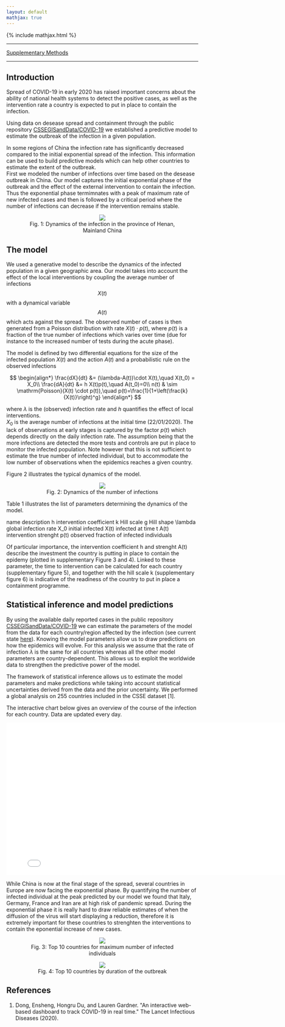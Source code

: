 ```yaml
---
layout: default
mathjax: true
---
```


{% include mathjax.html %}

***
[Supplementary Methods](SM)

***

## Introduction 
Spread of COVID-19 in early 2020 has raised important concerns about the ability of national health systems to detect the positive cases, as well as the intervention rate a country is expected to put in place to contain the infection.

  Using data on desease spread and containment through the public repository [CSSEGISandData/COVID-19](https://github.com/CSSEGISandData/COVID-19) we established a predictive model to estimate the outbreak of the infection in a given population. 

In some regions of China the infection rate has significantly decreased compared to the initial exponential spread of the infection. This information can be used to build predictive models which can help other countries to estimate the extent of the outbreak.  
First we modeled the number of infections over time based on the desease outbreak in China. Our model captures the initial exponential phase of the outbreak and the effect of the external intervention to contain the infection. Thus the exponential phase termimnates with a peak of maximum rate of new infected cases and then is followed by a critical period where the number of infections can decrease if the intervention remains stable.  

<figure>
   <center><img src="Figures/Figure_stat_1.png"/>
   <figcaption> Fig. 1: Dynamics of the infection in the province of Henan, Mainland China </figcaption></center>
</figure>

## The model
We used a generative model to describe the dynamics of the infected population in a given geographic area. Our model takes into account the effect of the local interventions by coupling the average number of infections $$X(t)$$ with a dynamical variable $$A(t)$$ which acts against the spread. The observed number of cases is then generated from a Poisson distribution with rate $X(t)\cdot p(t)$, where $p(t)$ is a fraction of the true number of infections which varies over time (due for instance to the increased number of tests during the acute phase).

The model is defined by two differential equations for the size of the infected population $X(t)$ and the action $A(t)$ and a probabilistic rule on the observed infections 

$$
\begin{align*}
\frac{dX}{dt} &= (\lambda-A(t))\cdot X(t),\quad X(t_0) = X_0\\
\frac{dA}{dt} &= h X(t)p(t),\quad A(t_0)=0\\
n(t) & \sim \mathrm{Poisson}(X(t) \cdot p(t)),\quad p(t)=\frac{1}{1+\left(\frac{k}{X(t)}\right)^g}
\end{align*}
$$ 

where $\lambda$ is the (observed) infection rate and $h$ quantifies the effect of local interventions.  
$X_0$ is the average number of infections at the initial time (22/01/2020).
The lack of observations at early stages is captured by the factor $p(t)$ which depends directly on the daily infection rate. The assumption being that the more infections are detected the more tests and controls are put in place to monitor the infected population. Note however that this is not sufficient to estimate the true number of infected individual, but to accommodate the low number of observations when the epidemics reaches a given country.



Figure 2 illustrates the typical dynamics of the model.

<figure>
<center><img src="Figures/Figure_1.png"/>
<figcaption> Fig. 2: Dynamics of the number of infections</figcaption>
</center>
</figure>


Table 1 illustrates the list of parameters determining the dynamics of the model. 



name 	description
h 	intervention coefficient
k 	Hill scale
g 	Hill shape
\lambda 	global infection rate
X_0 	initial infected
X(t) 	infected at time t
A(t) 	intervention strenght
p(t) 	observed fraction of infected individuals



Of particular importance, the intervention coefficient h and strenght A(t) describe the investment the country is putting in place to contain the epidemy (plotted in supplementary Figure 3 and 4). Linked to these parameter, the time to intervention can be calculated for each country (supplementary figure 5), and together with the hill scale k (supplementary figure 6) is indicative of the readiness of the country to put in place a containment programme.  


## Statistical inference and model predictions
By using the available daily reported cases in the public repository [CSSEGISandData/COVID-19](https://github.com/CSSEGISandData/COVID-19) we can estimate the parameters of the model from the data for each country/region affected by the infection (see current state [here](current_state)). Knowing the model parameters allow us to draw predictions on how the epidemics will evolve. For this analysis we assume that the rate of infection $\lambda$ is the same for all countries whereas all the other model parameters are country-dependent. This allows us to exploit the worldwide data to strengthen the predictive power of the model.

The framework of statistical inference allows us to estimate the model parameters and make predictions while taking into account statistical uncertainties derived from the data and the prior uncertainty. We performed a global analysis on 255 countries included in the CSSE dataset [1].

The interactive chart below gives an overview of the course of the infection for each country. Data are updated every day.

<center><iframe width="800" height="400" frameborder="0" scrolling="no"
src="notebooks/plotly_chart.html"></iframe>
</center>

While China is now at the final stage of the spread, several countries in Europe are now facing the exponential phase. By quantifying the number of infected individual at the peak predicted by our model we found that Italy, Germany, France and Iran are at high risk of pandemic spread. During the exponential phase it is really hard to draw reliable estimates of when the diffusion of the virus will start displaying a reduction, therefore it is extremely important for these countries to strenghten the interventions to contain the eponential increase of new cases.  

<figure>
<center><img src="Figures/Figure_ranking_peak.png"/>
<figcaption> Fig. 3: Top 10 countries for maximum number of infected individuals</figcaption>
</center>
</figure>

<figure>
<center><img src="Figures/Figure_ranking_duration.png"/>
<figcaption> Fig. 4: Top 10 countries by duration of the outbreak</figcaption>
</center>
</figure>

## References
1. Dong, Ensheng, Hongru Du, and Lauren Gardner. "An interactive web-based dashboard to track COVID-19 in real time." The Lancet Infectious Diseases (2020).   

